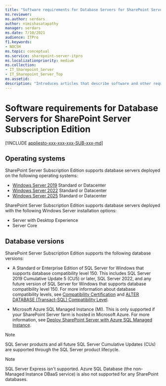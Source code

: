 ```yaml
---
title: "Software requirements for Database Servers for SharePoint Server Subscription Edition"
ms.reviewer: 
ms.author: serdars
author: nimishasatapathy
manager: serdars
ms.date: 7/10/2021
audience: ITPro
f1.keywords:
- NOCSH
ms.topic: conceptual
ms.service: sharepoint-server-itpro
ms.localizationpriority: medium
ms.collection:
- IT_Sharepoint_Server
- IT_Sharepoint_Server_Top
ms.assetid: 
description: "Introduces articles that describe software and other requirements for SharePoint Server Subscription Edition."
---
```


# Software requirements for Database Servers for SharePoint Server Subscription Edition

[!INCLUDE [appliesto-xxx-xxx-xxx-SUB-xxx-md](../includes/appliesto-xxx-xxx-xxx-SUB-xxx-md.md)] 

## Operating systems

SharePoint Server Subscription Edition supports database servers deployed on the following operating systems:
- [Windows Server 2019](https://www.microsoft.com/evalcenter/evaluate-windows-server-2019) Standard or Datacenter
- [Windows Server 2022](https://www.microsoft.com/evalcenter/evaluate-windows-server-2022) Standard or Datacenter
- [Windows Server 2025](https://www.microsoft.com/evalcenter/evaluate-windows-server-2025) Standard or Datacenter

SharePoint Server Subscription Edition supports database servers deployed with the following Windows Server installation options:
- Server with Desktop Experience
- Server Core

## Database versions

SharePoint Server Subscription Edition supports the following database versions:

- A Standard or Enterprise Edition of SQL Server for Windows that supports database compatibility level 150. This includes SQL Server 2019 Cumulative Update 5 (CU5) or later, SQL Server 2022, and any future version of SQL Server for Windows that supports database compatibility level 150. For more information about database compatibility levels, see [Compatibility Certification](/sql/database-engine/install-windows/compatibility-certification) and [ALTER DATABASE (Transact-SQL) Compatibility Level](/sql/t-sql/statements/alter-database-transact-sql-compatibility-level).

- Microsoft Azure SQL Managed Instance (MI). This is only supported if your SharePoint Server farm is hosted in Microsoft Azure. For more information, see [Deploy SharePoint Server with Azure SQL Managed Instance](/sharepoint/administration/deploy-azure-sql-managed-instance-with-sharepoint-servers).

> [!NOTE]
> SQL Server products and all future SQL Server Cumulative Updates (CUs) are supported through the SQL Server product lifecycle.

> [!NOTE]
> SQL Server Express isn't supported. Azure SQL Database (the non-Managed Instance DBaaS service) is also not supported for any SharePoint databases.

